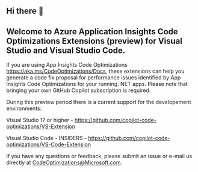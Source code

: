 ## Hi there 👋

## Welcome to Azure Application Insights Code Optimizations Extensions (preview) for Visual Studio and Visual Studio Code.

If you are using App Insights Code Optimizations https://aka.ms/CodeOptimizations/Docs, these extensions can help you generate a code fix proposal for performance issues identified by App Insights Code Optimizations for your running. NET apps. Please note that bringing your own GitHub Copilot subscription is required. 

During this preview period there is a current support for the developement environments:

Visual Studio 17 or higher - https://github.com/copilot-code-optimizations/VS-Extension

Visual Studio Code - INSIDERS - https://github.com/copilot-code-optimizations/VS-Code-Extension

If you have any questions or feedback, please submit an issue or e-mail us directly at CodeOptimizations@Microsoft.com.
